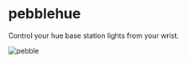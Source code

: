 # pebblehue
Control your hue base station lights from your wrist.

![pebble](https://cloud.githubusercontent.com/assets/777823/15796317/bef3a536-29b0-11e6-9291-0e2bd80ab347.png)
